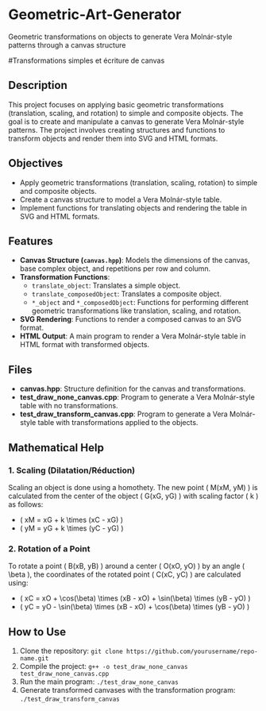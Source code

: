# Geometric-Art-Generator
Geometric transformations on objects to generate Vera Molnár-style patterns through a canvas structure

#Transformations simples et écriture de canvas

## Description
This project focuses on applying basic geometric transformations (translation, scaling, and rotation) to simple and composite objects. The goal is to create and manipulate a canvas to generate Vera Molnár-style patterns. The project involves creating structures and functions to transform objects and render them into SVG and HTML formats.

## Objectives
- Apply geometric transformations (translation, scaling, rotation) to simple and composite objects.
- Create a canvas structure to model a Vera Molnár-style table.
- Implement functions for translating objects and rendering the table in SVG and HTML formats.

## Features
- **Canvas Structure (`canvas.hpp`)**: Models the dimensions of the canvas, base complex object, and repetitions per row and column.
- **Transformation Functions**:
  - `translate_object`: Translates a simple object.
  - `translate_composedObject`: Translates a composite object.
  - `*_object` and `*_composedObject`: Functions for performing different geometric transformations like translation, scaling, and rotation.
- **SVG Rendering**: Functions to render a composed canvas to an SVG format.
- **HTML Output**: A main program to render a Vera Molnár-style table in HTML format with transformed objects.

## Files
- **canvas.hpp**: Structure definition for the canvas and transformations.
- **test_draw_none_canvas.cpp**: Program to generate a Vera Molnár-style table with no transformations.
- **test_draw_transform_canvas.cpp**: Program to generate a Vera Molnár-style table with transformations applied to the objects.

## Mathematical Help
### 1. **Scaling (Dilatation/Réduction)**
Scaling an object is done using a homothety. The new point \( M(xM, yM) \) is calculated from the center of the object \( G(xG, yG) \) with scaling factor \( k \) as follows:
- \( xM = xG + k \times (xC - xG) \)
- \( yM = yG + k \times (yC - yG) \)

### 2. **Rotation of a Point**
To rotate a point \( B(xB, yB) \) around a center \( O(xO, yO) \) by an angle \( \beta \), the coordinates of the rotated point \( C(xC, yC) \) are calculated using:
- \( xC = xO + \cos(\beta) \times (xB - xO) + \sin(\beta) \times (yB - yO) \)
- \( yC = yO - \sin(\beta) \times (xB - xO) + \cos(\beta) \times (yB - yO) \)

## How to Use
1. Clone the repository: `git clone https://github.com/yourusername/repo-name.git`
2. Compile the project: `g++ -o test_draw_none_canvas test_draw_none_canvas.cpp`
3. Run the main program: `./test_draw_none_canvas`
4. Generate transformed canvases with the transformation program: `./test_draw_transform_canvas`

